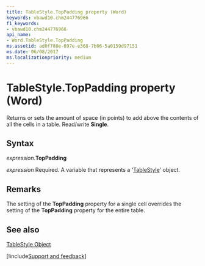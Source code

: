 ```yaml
---
title: TableStyle.TopPadding property (Word)
keywords: vbawd10.chm244776966
f1_keywords:
- vbawd10.chm244776966
api_name:
- Word.TableStyle.TopPadding
ms.assetid: ad0f780e-097e-e368-7b06-5a0159d97151
ms.date: 06/08/2017
ms.localizationpriority: medium
---
```



# TableStyle.TopPadding property (Word)

Returns or sets the amount of space (in points) to add above the contents of all the cells in a table. Read/write **Single**.


## Syntax

_expression_.**TopPadding**

_expression_ Required. A variable that represents a '[TableStyle](Word.TableStyle.md)' object.


## Remarks

The setting of the **TopPadding** property for a single cell overrides the setting of the **TopPadding** property for the entire table.


## See also


[TableStyle Object](Word.TableStyle.md)

[!include[Support and feedback](~/includes/feedback-boilerplate.md)]